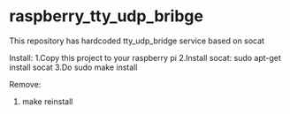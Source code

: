 # raspberry_tty_udp_bribge

This repository has hardcoded tty_udp_bridge service based on socat

Install:
1.Copy this project to your raspberry pi
2.Install socat: sudo apt-get install socat
3.Do sudo make install

Remove:
1. make reinstall

